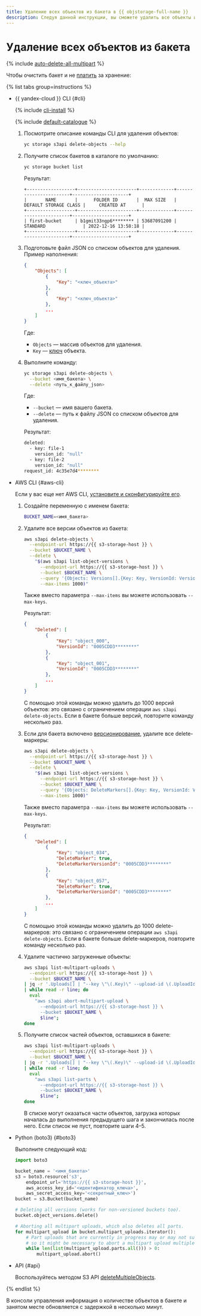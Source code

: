 ```yaml
---
title: Удаление всех объектов из бакета в {{ objstorage-full-name }}
description: Следуя данной инструкции, вы сможете удалить все объекты из бакета в {{ objstorage-name }}.
---
```


# Удаление всех объектов из бакета

{% include [auto-delete-all-multipart](../../../_includes/storage/auto-delete-all-multipart.md) %}

Чтобы очистить бакет и не [платить](../../pricing.md) за хранение:

{% list tabs group=instructions %}

- {{ yandex-cloud }} CLI {#cli}

  {% include [cli-install](../../../_includes/cli-install.md) %}

  {% include [default-catalogue](../../../_includes/default-catalogue.md) %}

  1. Посмотрите описание команды CLI для удаления объектов:

      ```bash
      yc storage s3api delete-objects --help
      ```

  1. Получите список бакетов в каталоге по умолчанию:

      ```bash
      yc storage bucket list
      ```

      Результат:

      ```text
      +------------------+----------------------+-------------+-----------------------+---------------------+
      |       NAME       |      FOLDER ID       |  MAX SIZE   | DEFAULT STORAGE CLASS |     CREATED AT      |
      +------------------+----------------------+-------------+-----------------------+---------------------+
      | first-bucket     | b1gmit33ngp6******** | 53687091200 | STANDARD              | 2022-12-16 13:58:18 |
      +------------------+----------------------+-------------+-----------------------+---------------------+
      ```

  1. Подготовьте файл JSON со списком объектов для удаления. Пример наполнения:

      ```json
      {
          "Objects": [
              {
                  "Key": "<ключ_объекта>"
              },
              {
                  "Key": "<ключ_объекта>"
              },
              ...
          ]          
      }
      ```

      Где:

      * `Objects` — массив объектов для удаления.
      * `Key` — [ключ](../../concepts/object.md#key) объекта. 

  1. Выполните команду:

      ```bash
      yc storage s3api delete-objects \
        --bucket <имя_бакета> \
        --delete <путь_к_файлу_json>
      ```

      Где:

      * `--bucket` — имя вашего бакета.
      * `--delete` — путь к файлу JSON со списком объектов для удаления.

      Результат:

      ```bash
      deleted:
        - key: file-1
          version_id: "null"
        - key: file-2
          version_id: "null"
      request_id: 4c35e7d4********
      ```

- AWS CLI {#aws-cli}

  Если у вас еще нет AWS CLI, [установите и сконфигурируйте его](../../tools/aws-cli.md).

  1. Создайте переменную с именем бакета:
  
     ```bash
     BUCKET_NAME=<имя_бакета>
     ```
     
  1. Удалите все версии объектов из бакета:
    
     ```bash
     aws s3api delete-objects \
       --endpoint-url https://{{ s3-storage-host }} \
       --bucket $BUCKET_NAME \
       --delete \
         "$(aws s3api list-object-versions \
           --endpoint-url https://{{ s3-storage-host }} \
           --bucket $BUCKET_NAME \
           --query '{Objects: Versions[].{Key: Key, VersionId: VersionId}}' \
           --max-items 1000)"
     ```

     Также вместо параметра `--max-items` вы можете использовать `--max-keys`.

     Результат:
         
     ```json
     {
         "Deleted": [
             {
                 "Key": "object_000",
                 "VersionId": "0005CDD3********"
             },
             {
                 "Key": "object_001",
                 "VersionId": "0005CDD3********"
             },
             ...
         ]
     }
     ```
         
     С помощью этой команды можно удалить до 1000 версий объектов: это связано с ограничением операции `aws s3api delete-objects`. Если в бакете больше версий, повторите команду несколько раз.
  
  1. Если для бакета включено [версионирование](../../concepts/versioning.md), удалите все delete-маркеры:
       
     ```bash
     aws s3api delete-objects \
       --endpoint-url https://{{ s3-storage-host }} \
       --bucket $BUCKET_NAME \
       --delete \
         "$(aws s3api list-object-versions \
           --endpoint-url https://{{ s3-storage-host }} \
           --bucket $BUCKET_NAME \
           --query '{Objects: DeleteMarkers[].{Key: Key, VersionId: VersionId}}' \
           --max-items 1000)"
     ```

     Также вместо параметра `--max-items` вы можете использовать `--max-keys`.

     Результат:
       
     ```json
     {
         "Deleted": [
             {
                 "Key": "object_034",
                 "DeleteMarker": true,
                 "DeleteMarkerVersionId": "0005CDD3********"
             },
             {
                 "Key": "object_057",
                 "DeleteMarker": true,
                 "DeleteMarkerVersionId": "0005CDD3********"
             },
             ...
         ]
     }
     ```
     
     С помощью этой команды можно удалить до 1000 delete-маркеров: это связано с ограничением операции `aws s3api delete-objects`. Если в бакете больше delete-маркеров, повторите команду несколько раз.
   
  1. Удалите частично загруженные объекты:
    
     ```bash
     aws s3api list-multipart-uploads \
       --endpoint-url https://{{ s3-storage-host }} \
       --bucket $BUCKET_NAME \
     | jq -r '.Uploads[] | "--key \"\(.Key)\" --upload-id \(.UploadId)"' \
     | while read -r line; do
       eval 
         "aws s3api abort-multipart-upload \
           --endpoint-url https://{{ s3-storage-host }} \
           --bucket $BUCKET_NAME \
           $line";
     done
     ```
       
  1. Получите список частей объектов, оставшихся в бакете:
    
     ```bash
     aws s3api list-multipart-uploads \
       --endpoint-url https://{{ s3-storage-host }} \
       --bucket $BUCKET_NAME \
     | jq -r '.Uploads[] | "--key \"\(.Key)\" --upload-id \(.UploadId)"' \
     | while read -r line; do
       eval 
         "aws s3api list-parts \
           --endpoint-url https://{{ s3-storage-host }} \
           --bucket $BUCKET_NAME \
           $line";
     done
     ```
       
     В списке могут оказаться части объектов, загрузка которых началась до выполнения предыдущего шага и закончилась после него. Если список не пуст, повторите шаги 4–5.
     
- Python (boto3) {#boto3}

  Выполните следующий код:

  ```python
  import boto3

  bucket_name = '<имя_бакета>'
  s3 = boto3.resource('s3',
      endpoint_url='https://{{ s3-storage-host }}',
      aws_access_key_id='<идентификатор_ключа>',
      aws_secret_access_key='<секретный_ключ>')
  bucket = s3.Bucket(bucket_name)

  # Deleting all versions (works for non-versioned buckets too).
  bucket.object_versions.delete()

  # Aborting all multipart uploads, which also deletes all parts.
  for multipart_upload in bucket.multipart_uploads.iterator():
      # Part uploads that are currently in progress may or may not succeed,
      # so it might be necessary to abort a multipart upload multiple times.
      while len(list(multipart_upload.parts.all())) > 0:
          multipart_upload.abort()
  ```

- API {#api}

  Воспользуйтесь методом S3 API [deleteMultipleObjects](../../s3/api-ref/object/deletemultipleobjects.md).

{% endlist %}

В консоли управления информация о количестве объектов в бакете и занятом месте обновляется с задержкой в несколько минут.